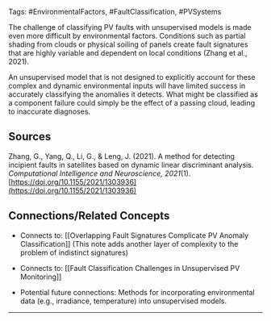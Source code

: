 Tags: #EnvironmentalFactors, #FaultClassification, #PVSystems

The challenge of classifying PV faults with unsupervised models is made even more difficult by environmental factors. 
Conditions such as partial shading from clouds or physical soiling of panels create fault signatures that are highly variable and dependent on local conditions (Zhang et al., 2021).

An unsupervised model that is not designed to explicitly account for these complex and dynamic environmental inputs will have limited success in accurately classifying the anomalies it detects. 
What might be classified as a component failure could simply be the effect of a passing cloud, leading to inaccurate diagnoses.

## Sources

Zhang, G., Yang, Q., Li, G., & Leng, J. (2021). A method for detecting incipient faults in satellites based on dynamic linear discriminant analysis. _Computational Intelligence and Neuroscience, 2021_(1). [https://doi.org/10.1155/2021/1303936](https://doi.org/10.1155/2021/1303936)

## Connections/Related Concepts

- Connects to: [[Overlapping Fault Signatures Complicate PV Anomaly Classification]] (This note adds another layer of complexity to the problem of indistinct signatures)
    
- Connects to: [[Fault Classification Challenges in Unsupervised PV Monitoring]]
    
- Potential future connections: Methods for incorporating environmental data (e.g., irradiance, temperature) into unsupervised models.
    

---